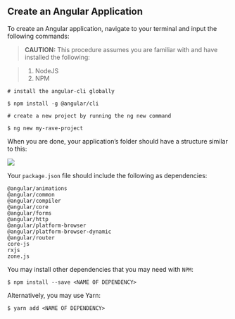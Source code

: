 ## Create an Angular Application

To create an Angular application, navigate to your terminal and input the following commands:

> **CAUTION:** This procedure assumes you are familiar with and have installed the following:

> 1. NodeJS
> 2. NPM

```
# install the angular-cli globally
    
$ npm install -g @angular/cli
    
# create a new project by running the ng new command
    
$ ng new my-rave-project
```

When you are done, your application’s folder should have a structure similar to this:


![](https://d2mxuefqeaa7sj.cloudfront.net/s_1A88A5048A37D3F6017910055D93DFE494E20830AF3E0C0CD31822B264EB7DDC_1522791241401_Screenshot+from+2018-04-03+22-33-50.png)



Your `package.json` file should include the following as dependencies:


    @angular/animations
    @angular/common
    @angular/compiler
    @angular/core
    @angular/forms
    @angular/http
    @angular/platform-browser
    @angular/platform-browser-dynamic
    @angular/router
    core-js
    rxjs
    zone.js


You may install other dependencies that you may need with `NPM`:


    $ npm install --save <NAME OF DEPENDENCY>

Alternatively,  you may use Yarn:


    $ yarn add <NAME OF DEPENDENCY>